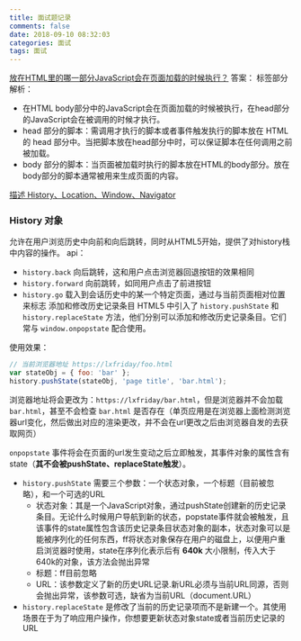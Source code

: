 ```yaml
---
title: 面试题记录
comments: false
date: 2018-09-10 08:32:03
categories: 面试
tags: 面试
---
```


[放在HTML里的哪一部分JavaScript会在页面加载的时候执行？](https://www.nowcoder.com/questionTerminal/295013c34f7143e0a2c8b37a175764ac)
答案：<body> 标签部分 
解析：
- 在HTML body部分中的JavaScript会在页面加载的时候被执行，在head部分的JavaScript会在被调用的时候才执行。
- head 部分的脚本：需调用才执行的脚本或者事件触发执行的脚本放在 HTML 的 head 部分中。当把脚本放在head部分中时，可以保证脚本在任何调用之前被加载。
- body 部分的脚本：当页面被加载时执行的脚本放在HTML的body部分。放在body部分的脚本通常被用来生成页面的内容。
    
[描述 History、Location、Window、Navigator](https://www.nowcoder.com/questionTerminal/b458263e804a4234a36ff54f4cab03de)
### History 对象
允许在用户浏览历史中向前和向后跳转，同时从HTML5开始，提供了对history栈中内容的操作。
api：
- `history.back` 向后跳转，这和用户点击浏览器回退按钮的效果相同
- `history.forward` 向前跳转，如同用户点击了前进按钮
- `history.go` 载入到会话历史中的某一个特定页面，通过与当前页面相对位置来标志
添加和修改历史记录条目
HTML5 中引入了 `history.pushState` 和 `history.replaceState` 方法，他们分别可以添加和修改历史记录条目。它们常与 `window.onpopstate` 配合使用。

使用效果：
```js
// 当前浏览器地址 https://lxfriday/foo.html
var stateObj = { foo: 'bar' };
history.pushState(stateObj, 'page title', 'bar.html');
```
浏览器地址将会更改为：`https://lxfriday/bar.html`，但是浏览器并不会加载 `bar.html`，甚至不会检查 `bar.html` 是否存在（单页应用是在浏览器上面检测浏览器url变化，然后做出对应的渲染更改，并不会在url更改之后由浏览器自发的去获取网页）

`onpopstate` 事件将会在页面的url发生变动之后立即触发，其事件对象的属性含有 state（**其不会被pushState、replaceState触发**）。


- `history.pushState` 需要三个参数：一个状态对象，一个标题（目前被忽略），和一个可选的URL
    - 状态对象：其是一个JavaScript对象，通过pushState创建新的历史记录条目。无论什么时候用户导航到新的状态，popstate事件就会被触发，且该事件的state属性包含该历史记录条目状态对象的副本，状态对象可以是能被序列化的任何东西，ff将状态对象保存在用户的磁盘上，以便用户重启浏览器时使用，state在序列化表示后有 **640k** 大小限制，传入大于640k的对象，该方法会抛出异常
    - 标题：ff目前忽略
    - URL：该参数定义了新的历史URL记录.新URL必须与当前URL同源，否则会抛出异常，该参数可选，缺省为当前URL（document.URL）
- `history.replaceState` 是修改了当前的历史记录项而不是新建一个。其使用场景在于为了响应用户操作，你想要更新状态对象state或者当前历史记录的URL


 
    
    
    
    
    
    
    
    







